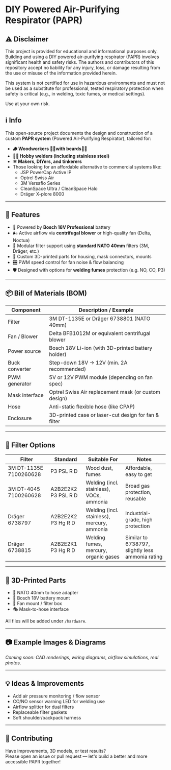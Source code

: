 # DIY Powered Air-Purifying Respirator (PAPR)

## ⚠️ Disclaimer
This project is provided for educational and informational purposes only. Building and using a DIY powered air-purifying respirator (PAPR) involves significant health and safety risks. The authors and contributors of this repository accept no liability for any injury, loss, or damage resulting from the use or misuse of the information provided herein.

This system is not certified for use in hazardous environments and must not be used as a substitute for professional, tested respiratory protection when safety is critical (e.g., in welding, toxic fumes, or medical settings).

Use at your own risk.

## ℹ️ Info

This open-source project documents the design and construction of a custom **PAPR system** (Powered Air-Purifying Respirator), tailored for:
- **🪵 Woodworkers 🧔‍♂️with beards🧔‍♂️**
- **👨‍🏭 Hobby welders (including stainless steel)**
- **⚛️ Makers, DIYers, and tinkerers**
- Those looking for an affordable alternative to commercial systems like:
  - JSP PowerCap Active IP
  - Optrel Swiss Air
  - 3M Versaflo Series
  - CleanSpace Ultra / CleanSpace Halo
  - Dräger X-plore 8000

---

## 🔧 Features

- 🔋 Powered by **Bosch 18V Professional** battery
- 🌬️ Active airflow via **centrifugal blower** or high-quality fan (Delta, Noctua)
- 🧰 Modular filter support using **standard NATO 40mm** filters (3M, Dräger, etc.)
- 🧱 Custom 3D-printed parts for housing, mask connectors, mounts
- 🎛️ PWM speed control for fan noise & flow balancing
- 🛡️ Designed with options for **welding fumes** protection (e.g. NO, CO, P3)

---

## 📦 Bill of Materials (BOM)

| Component                    | Description / Example                                    |
|-----------------------------|-----------------------------------------------------------|
| Filter                      | 3M DT-1135E or Dräger 6738801 (NATO 40mm)                |
| Fan / Blower                | Delta BFB1012M or equivalent centrifugal blower           |
| Power source                | Bosch 18V Li-ion (with 3D-printed battery holder)         |
| Buck converter              | Step-down 18V → 12V (min. 2A recommended)                 |
| PWM generator               | 5V or 12V PWM module (depending on fan spec)              |
| Mask interface              | Optrel Swiss Air replacement mask (or custom design)      |
| Hose                        | Anti-static flexible hose (like CPAP)       |
| Enclosure                   | 3D-printed case or laser-cut design for fan & filter      |

---

## 🧪 Filter Options

| Filter                 | Standard            | Suitable For                                | Notes                                            |
|------------------------|---------------------|---------------------------------------------|--------------------------------------------------|
| 3M DT-1135E 7100260628 | P3 PSL R D          | Wood dust, fumes                            | Affordable, easy to get                          |
| 3M DT-4045 7100260628  | A2B2E2K2 P3 PSL R D | Welding (incl. stainless), VOCs, ammonia    | Broad gas protection, reusable                   |
| Dräger 6738797         | A2B2E2K2 P3 Hg R D  | Welding (incl. stainless), mercury, ammonia | Industrial-grade, high protection                |
| Dräger 6738815         | A2B2E2K1 P3 Hg R D  | Welding fumes, mercury, organic gases       | Similar to 6738797, slightly less ammonia rating |


---

## 🧱 3D-Printed Parts

- 🔌 NATO 40mm to hose adapter
- 🔋 Bosch 18V battery mount
- 💨 Fan mount / filter box
- 🎭 Mask-to-hose interface

All files will be added under `/hardware`.

---

## 📷 Example Images & Diagrams

*Coming soon: CAD renderings, wiring diagrams, airflow simulations, real photos.*

---

## 💡 Ideas & Improvements

- Add air pressure monitoring / flow sensor
- CO/NO sensor warning LED for welding use
- Airflow splitter for dual filters
- Replaceable filter gaskets
- Soft shoulder/backpack harness

---
## 🙌 Contributing

Have improvements, 3D models, or test results?  
Please open an issue or pull request — let's build a better and more accessible PAPR together!

